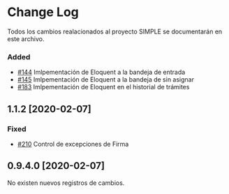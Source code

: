 # Change Log

Todos los cambios realacionados al proyecto SIMPLE se documentarán en este archivo.




### Added
- [#144] Imlpementación de Eloquent a la bandeja de entrada
- [#145] Imlpementación de Eloquent a la bandeja de sin asignar
- [#183] Imlpementación de Eloquent en el historial de trámites

[#144]: https://git.gob.cl/simple/simple/issues/144
[#145]: https://git.gob.cl/simple/simple/issues/145
[#183]: https://git.gob.cl/simple/simple/issues/183


## 1.1.2 [2020-02-07]

### Fixed
- [#210] Control de excepciones de Firma

[#210]: https://git.gob.cl/simple/simple/commit/4156d8689b3ec430297105f60865b5059167003d


## 0.9.4.0 [2020-02-07]
No existen nuevos registros de cambios. 